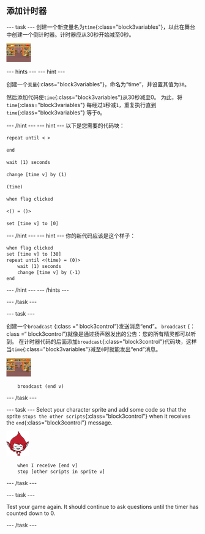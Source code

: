 ## 添加计时器

\--- task \--- 创建一个新变量名为`time`{:class="block3variables"}，以此在舞台中创建一个倒计时器。计时器应从30秒开始减至0秒。

![Stage sprite](images/stage-sprite.png)

\--- hints \--- \--- hint \---

创建一个`变量`{:class="block3variables"}，命名为“time”，并设置其值为`30`。

然后添加代码使`time`{:class="block3variables"}从30秒减至0。 为此，将`time`{:class="block3variables"} 每经过`1`秒减`1`，重复执行直到`time`{:class="block3variables"} 等于`0`。

\--- /hint \--- \--- hint \--- 以下是您需要的代码块：

```blocks3
repeat until < >

end

wait (1) seconds

change [time v] by (1)

(time)

when flag clicked

<() = ()>

set [time v] to [0]
```

\--- /hint \--- \--- hint \--- 你的新代码应该是这个样子：

```blocks3
when flag clicked
set [time v] to [30]
repeat until <(time) = (0)>
    wait (1) seconds
    change [time v] by (-1)
end
```

\--- /hint \--- \--- /hints \---

\--- /task \---

\--- task \---

创建一个`broadcast` {:class =“ block3control”}发送消息“end”。 `broadcast` {：class =“ block3control”}就像是通过扬声器发出的公告：您的所有精灵都可以听到。 在计时器代码的后面添加`broadcast`{:class="block3control"}代码块，这样当`time`{:class="block3variables"}减至`0`时就能发出“end”消息。

![Stage sprite](images/stage-sprite.png)

```blocks3
    broadcast (end v)
```

\--- /task \---

\--- task \--- Select your character sprite and add some code so that the sprite `stops the other scripts`{:class="block3control"} when it receives the `end`{:class="block3control"} message.

![Giga sprite](images/giga-sprite.png)

```blocks3
    when I receive [end v]
    stop [other scripts in sprite v]
```

\--- /task \---

\--- task \---

Test your game again. It should continue to ask questions until the timer has counted down to 0.

\--- /task \---